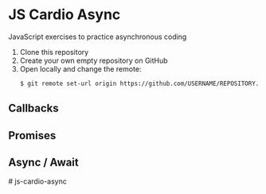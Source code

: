 # JS Cardio Async

JavaScript exercises to practice asynchronous coding

1. Clone this repository
2. Create your own empty repository on GitHub
3. Open locally and change the remote:
      ```bash
      $ git remote set-url origin https://github.com/USERNAME/REPOSITORY.git
      ```

## Callbacks

## Promises

## Async / Await
#   j s - c a r d i o - a s y n c  
 